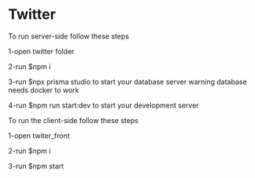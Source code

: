 # Twitter
To run  server-side follow these steps 

1-open twitter folder

2-run $npm i

3-run $npx prisma studio to start your database server warning database needs docker to work

4-run $npm run start:dev to start your development server

To run the client-side follow these steps

1-open twiter_front

2-run $npm i

3-run $npm start 
